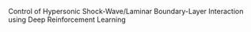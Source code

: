 Control of Hypersonic Shock-Wave/Laminar Boundary-Layer Interaction using Deep Reinforcement Learning
